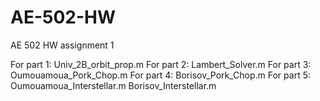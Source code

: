 # AE-502-HW
AE 502 HW assignment 1

For part 1: Univ_2B_orbit_prop.m
For part 2: Lambert_Solver.m
For part 3: Oumouamoua_Pork_Chop.m
For part 4: Borisov_Pork_Chop.m
For part 5: Oumouamoua_Interstellar.m
            Borisov_Interstellar.m


